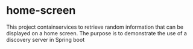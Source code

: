 # home-screen
This project containservices to retrieve random information that can be displayed on a home screen.
The purpose is to demonstrate the use of a discovery server in Spring boot
